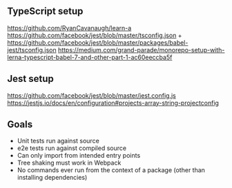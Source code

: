 ## TypeScript setup

https://github.com/RyanCavanaugh/learn-a
https://github.com/facebook/jest/blob/master/tsconfig.json + https://github.com/facebook/jest/blob/master/packages/babel-jest/tsconfig.json
https://medium.com/grand-parade/monorepo-setup-with-lerna-typescript-babel-7-and-other-part-1-ac60eeccba5f

## Jest setup

https://github.com/facebook/jest/blob/master/jest.config.js
https://jestjs.io/docs/en/configuration#projects-array-string-projectconfig

## Goals

- Unit tests run against source
- e2e tests run against compiled source
- Can only import from intended entry points
- Tree shaking must work in Webpack
- No commands ever run from the context of a package (other than installing dependencies)
